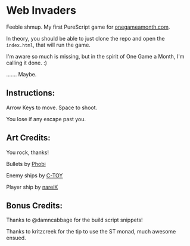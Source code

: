 Web Invaders
================

Feeble shmup. My first PureScript game for [onegameamonth.com](http://onegameamonth.com).

In theory, you should be able to just clone the repo and open the `index.html`, that will run the game.

I'm aware so much is missing, but in the spirit of One Game a Month, I'm calling it done. :)

....... Maybe.

Instructions:
-------------

Arrow Keys to move.
Space to shoot.

You lose if any escape past you.

Art Credits:
---------------

You rock, thanks!

Bullets by [Phobi](http://opengameart.org/users/phobi)

Enemy ships by [C-TOY](http://opengameart.org/users/c-toy)

Player ship by [nareiK](http://opengameart.org/users/nareik)

Bonus Credits:
-----------------

Thanks to @damncabbage for the build script snippets!

Thanks to kritzcreek for the tip to use the ST monad, much awesome ensued.
